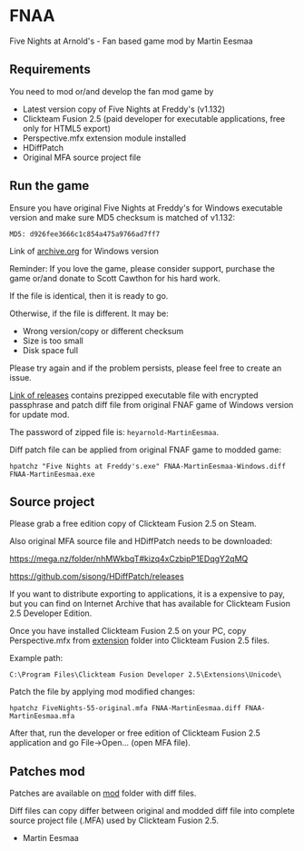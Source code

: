 # FNAA

Five Nights at Arnold's - Fan based game mod by Martin Eesmaa

## Requirements

You need to mod or/and develop the fan mod game by

- Latest version copy of Five Nights at Freddy's (v1.132)
- Clickteam Fusion 2.5 (paid developer for executable applications, free only for HTML5 export) 
- Perspective.mfx extension module installed
- HDiffPatch
- Original MFA source project file

## Run the game

Ensure you have original Five Nights at Freddy's for Windows executable version and make sure MD5 checksum is matched of v1.132:

```
MD5: d926fee3666c1c854a475a9766ad7ff7
```

Link of [archive.org](https://archive.org/details/five_nights_at_freddys_windows) for Windows version

Reminder: If you love the game, please consider support, purchase the game or/and donate to Scott Cawthon for his hard work.

If the file is identical, then it is ready to go. 

Otherwise, if the file is different. It may be:

- Wrong version/copy or different checksum
- Size is too small
- Disk space full

Please try again and if the problem persists, please feel free to create an issue.

[Link of releases](https://github.com/MartinEesmaa/FNAA/releases) contains prezipped executable file with encrypted passphrase and patch diff file from original FNAF game of Windows version for update mod.

The password of zipped file is: `heyarnold-MartinEesmaa`.

Diff patch file can be applied from original FNAF game to modded game:

```
hpatchz "Five Nights at Freddy's.exe" FNAA-MartinEesmaa-Windows.diff FNAA-MartinEesmaa.exe
```

## Source project

Please grab a free edition copy of Clickteam Fusion 2.5 on Steam.

Also original MFA source file and HDiffPatch needs to be downloaded:

https://mega.nz/folder/nhMWkbqT#kizq4xCzbipP1EDqgY2qMQ

https://github.com/sisong/HDiffPatch/releases

If you want to distribute exporting to applications, it is a expensive to pay, but you can find on Internet Archive that has available for Clickteam Fusion 2.5 Developer Edition.

Once you have installed Clickteam Fusion 2.5 on your PC, copy Perspective.mfx from [extension](extension) folder into Clickteam Fusion 2.5 files.

Example path:

```
C:\Program Files\Clickteam Fusion Developer 2.5\Extensions\Unicode\
```

Patch the file by applying mod modified changes:

```
hpatchz FiveNights-55-original.mfa FNAA-MartinEesmaa.diff FNAA-MartinEesmaa.mfa
```

After that, run the developer or free edition of Clickteam Fusion 2.5 application and go File->Open... (open MFA file).

## Patches mod

Patches are available on [mod](mod) folder with diff files.

Diff files can copy differ between original and modded diff file into complete source project file (.MFA) used by Clickteam Fusion 2.5.

- Martin Eesmaa